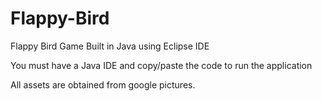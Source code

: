 # Flappy-Bird
Flappy Bird Game Built in Java using Eclipse IDE

You must have a Java IDE and copy/paste the code to run the application

All assets are obtained from google pictures.
